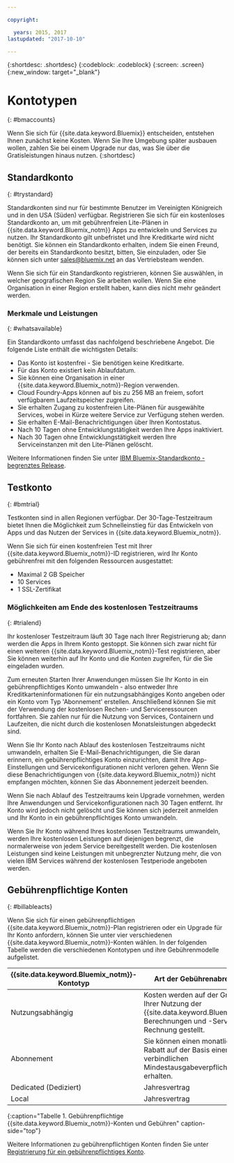 ```yaml
---

copyright:

  years: 2015, 2017
lastupdated: "2017-10-10"

---
```


{:shortdesc: .shortdesc}
{:codeblock: .codeblock}
{:screen: .screen}
{:new_window: target="_blank"}

# Kontotypen
{: #bmaccounts}

Wenn Sie sich für {{site.data.keyword.Bluemix}} entscheiden, entstehen Ihnen zunächst keine Kosten. Wenn Sie Ihre Umgebung später ausbauen wollen, zahlen Sie bei einem Upgrade nur das, was Sie über die Gratisleistungen hinaus nutzen. 
{:shortdesc}

## Standardkonto
{: #trystandard}

Standardkonten sind nur für bestimmte Benutzer im Vereinigten Königreich und in den USA (Süden) verfügbar. Registrieren Sie sich für ein kostenloses Standardkonto an, um mit gebührenfreien Lite-Plänen in {{site.data.keyword.Bluemix_notm}} Apps zu entwickeln und Services zu nutzen. Ihr Standardkonto gilt unbefristet und Ihre Kreditkarte wird nicht benötigt. Sie können ein Standardkonto erhalten, indem Sie einen Freund, der bereits ein Standardkonto besitzt, bitten, Sie einzuladen, oder Sie können sich unter sales@bluemix.net an das Vertriebsteam wenden.  

Wenn Sie sich für ein Standardkonto registrieren, können Sie auswählen, in welcher geografischen Region Sie arbeiten wollen. Wenn Sie eine Organisation in einer Region erstellt haben, kann dies nicht mehr geändert werden. 

### Merkmale und Leistungen 
{: #whatsavailable}

Ein Standardkonto umfasst das nachfolgend beschriebene Angebot. Die folgende Liste enthält die wichtigsten Details:

   * Das Konto ist kostenfrei - Sie benötigen keine Kreditkarte.
   * Für das Konto existiert kein Ablaufdatum. 
   * Sie können eine Organisation in einer {{site.data.keyword.Bluemix_notm}}-Region verwenden.
   * Cloud Foundry-Apps können auf bis zu 256 MB an freiem, sofort verfügbarem Laufzeitspeicher zugreifen. 
   * Sie erhalten Zugang zu kostenfreien Lite-Plänen für ausgewählte Services, wobei in Kürze weitere Service zur Verfügung stehen werden. 
   * Sie erhalten E-Mail-Benachrichtigungen über Ihren Kontostatus. 
   * Nach 10 Tagen ohne Entwicklungstätigkeit werden Ihre Apps inaktiviert.
   * Nach 30 Tagen ohne Entwicklungstätigkeit werden Ihre Serviceinstanzen mit den Lite-Plänen gelöscht. 

Weitere Informationen finden Sie unter [IBM Bluemix-Standardkonto - begrenztes Release](/docs/pricing/standard_account.html).

## Testkonto
{: #bmtrial}

Testkonten sind in allen Regionen verfügbar. Der 30-Tage-Testzeitraum bietet Ihnen die Möglichkeit zum Schnelleinstieg für das Entwickeln von Apps und das Nutzen der Services in {{site.data.keyword.Bluemix_notm}}.

Wenn Sie sich für einen kostenfreien Test mit Ihrer {{site.data.keyword.Bluemix_notm}}-ID registrieren, wird Ihr Konto gebührenfrei mit den folgenden Ressourcen ausgestattet:

* Maximal 2 GB Speicher
* 10 Services
* 1 SSL-Zertifikat

### Möglichkeiten am Ende des kostenlosen Testzeitraums 
{: #trialend}

Ihr kostenloser Testzeitraum läuft 30 Tage nach Ihrer Registrierung ab; dann werden die Apps in Ihrem Konto gestoppt. Sie können sich zwar nicht für einen weiteren {{site.data.keyword.Bluemix_notm}}-Test registrieren, aber Sie können weiterhin auf Ihr Konto und die Konten zugreifen, für die Sie eingeladen wurden. 

Zum erneuten Starten Ihrer Anwendungen müssen Sie Ihr Konto in ein gebührenpflichtiges Konto umwandeln - also entweder Ihre Kreditkarteninformationen für ein nutzungsabhängiges Konto angeben oder ein Konto vom Typ 'Abonnement' erstellen. Anschließend können Sie mit der Verwendung der kostenlosen Rechen- und Serviceressourcen fortfahren. Sie zahlen nur für die Nutzung von Services, Containern und Laufzeiten, die nicht durch die kostenlosen Monatsleistungen abgedeckt sind.

Wenn Sie Ihr Konto nach Ablauf des kostenlosen Testzeitraums nicht umwandeln, erhalten Sie E-Mail-Benachrichtigungen, die Sie daran erinnern, ein gebührenpflichtiges Konto einzurichten, damit Ihre App-Einstellungen und Servicekonfigurationen nicht verloren gehen. Wenn Sie diese Benachrichtigungen von {{site.data.keyword.Bluemix_notm}} nicht empfangen möchten, können Sie das Abonnement jederzeit beenden.

Wenn Sie nach Ablauf des Testzeitraums kein Upgrade vornehmen, werden Ihre Anwendungen und Servicekonfigurationen nach 30 Tagen entfernt. Ihr Konto wird jedoch nicht gelöscht und Sie können sich jederzeit anmelden und Ihr Konto in ein gebührenpflichtiges Konto umwandeln. 

Wenn Sie Ihr Konto während Ihres kostenlosen Testzeitraums umwandeln, werden Ihre kostenlosen Leistungen auf diejenigen begrenzt, die normalerweise von jedem Service bereitgestellt werden. Die kostenlosen Leistungen sind keine Leistungen mit unbegrenzter Nutzung mehr, die von vielen IBM Services während der kostenlosen Testperiode angeboten werden.

## Gebührenpflichtige Konten
{: #billableacts}

Wenn Sie sich für einen gebührenpflichtigen {{site.data.keyword.Bluemix_notm}}-Plan registrieren oder ein Upgrade für Ihr Konto anfordern, können Sie unter vier verschiedenen {{site.data.keyword.Bluemix_notm}}-Konten wählen. In der folgenden Tabelle werden die verschiedenen Kontotypen und ihre Gebührenmodelle aufgelistet. 

|{{site.data.keyword.Bluemix_notm}}-Kontotyp |	Art der Gebührenabrechnung |
|------------------|-----------------------|
|Nutzungsabhängig |	Kosten werden auf der Grundlage Ihrer Nutzung der {{site.data.keyword.Bluemix_notm}}-Berechnungen und -Services in Rechnung gestellt. |
|Abonnement | Sie können einen monatlichen Rabatt auf der Basis einer verbindlichen Mindestausgabeverpflichtung erhalten. |
|Dedicated (Dediziert) | Jahresvertrag |
|Local |	Jahresvertrag |
{:caption="Tabelle 1. Gebührenpflichtige {{site.data.keyword.Bluemix_notm}}-Konten und Gebühren" caption-side="top"}

Weitere Informationen zu gebührenpflichtigen Konten finden Sie unter [Registrierung für ein gebührenpflichtiges Konto](/docs/pricing/billable.html#billable).
